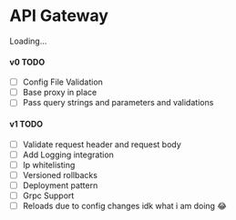 # API Gateway
Loading...

#### v0 TODO
- [ ] Config File Validation
- [ ] Base proxy in place
- [ ] Pass query strings and parameters and validations

#### v1 TODO
- [ ] Validate request header and request body
- [ ] Add Logging integration
- [ ] Ip whitelisting
- [ ] Versioned rollbacks
- [ ] Deployment pattern
- [ ] Grpc Support
- [ ] Reloads due to config changes idk what i am doing 😂